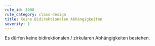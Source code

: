 ```yaml
---
rule_id: 3008
rule_category: class-design
title: Keine Bidirektionalen Abhängigkeiten
severity: 1
---
```

Es dürfen keine bidirektionalen / zirkularen Abhängigkeiten bestehen.
